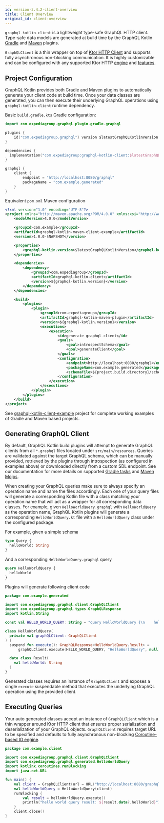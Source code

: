 ```yaml
---
id: version-3.4.2-client-overview
title: Client Overview
original_id: client-overview
---
```


`graphql-kotlin-client` is a lightweight type-safe GraphQL HTTP client. Type-safe data models are generated at build time
by the GraphQL Kotlin [Gradle](../plugins/gradle-plugin.md) and
[Maven](../plugins/maven-plugin.md) plugins.

`GraphQLClient` is a thin wrapper on top of [Ktor HTTP Client](https://ktor.io/clients/index.html) and supports fully
asynchronous non-blocking communication. It is highly customizable and can be configured with any supported Ktor HTTP
[engine](https://ktor.io/clients/http-client/engines.html) and [features](https://ktor.io/clients/http-client/features.html).

## Project Configuration

GraphQL Kotlin provides both Gradle and Maven plugins to automatically generate your client code at build time. Once
your data classes are generated, you can then execute their underlying GraphQL operations using `graphql-kotlin-client`
runtime dependency.

Basic `build.gradle.kts` Gradle configuration:

```kotlin
import com.expediagroup.graphql.plugin.gradle.graphql

plugins {
    id("com.expediagroup.graphql") version $latestGraphQLKotlinVersion
}

dependencies {
  implementation("com.expediagroup:graphql-kotlin-client:$latestGraphQLKotlinVersion")
}

graphql {
    client {
        endpoint = "http://localhost:8080/graphql"
        packageName = "com.example.generated"
    }
}
```

Equivalent `pom.xml` Maven configuration

```xml
<?xml version="1.0" encoding="UTF-8"?>
<project xmlns="http://maven.apache.org/POM/4.0.0" xmlns:xsi="http://www.w3.org/2001/XMLSchema-instance" xsi:schemaLocation="http://maven.apache.org/POM/4.0.0 http://maven.apache.org/xsd/maven-4.0.0.xsd">
    <modelVersion>4.0.0</modelVersion>

    <groupId>com.example</groupId>
    <artifactId>graphql-kotlin-maven-client-example</artifactId>
    <version>1.0.0-SNAPSHOT</version>

    <properties>
        <graphql-kotlin.version>$latestGraphQLKotlinVersion</graphql-kotlin.version>
    </properties>

    <dependencies>
        <dependency>
            <groupId>com.expediagroup</groupId>
            <artifactId>graphql-kotlin-client</artifactId>
            <version>${graphql-kotlin.version}</version>
        </dependency>
    </dependencies>

    <build>
        <plugins>
            <plugin>
                <groupId>com.expediagroup</groupId>
                <artifactId>graphql-kotlin-maven-plugin</artifactId>
                <version>${graphql-kotlin.version}</version>
                <executions>
                    <execution>
                        <id>generate-graphql-client</id>
                        <goals>
                            <goal>introspectSchema</goal>
                            <goal>generateClient</goal>
                        </goals>
                        <configuration>
                            <endpoint>http://localhost:8080/graphql</endpoint>
                            <packageName>com.example.generated</packageName>
                            <schemaFile>${project.build.directory}/schema.graphql</schemaFile>
                        </configuration>
                    </execution>
                </executions>
            </plugin>
        </plugins>
    </build>
</project>
```

See [graphql-kotlin-client-example](https://github.com/ExpediaGroup/graphql-kotlin/tree/master/examples/client) project for complete
working examples of Gradle and Maven based projects.

## Generating GraphQL Client

By default, GraphQL Kotlin build plugins will attempt to generate GraphQL clients from all `*.graphql` files located under
`src/main/resources`. Queries are validated against the target GraphQL schema, which can be manually provided, retrieved by
the plugins through introspection (as configured in examples above) or downloaded directly from a custom SDL endpoint.
See our documentation for more details on supported [Gradle tasks](../plugins/gradle-plugin.md)
and [Maven Mojos](../plugins/maven-plugin.md).

When creating your GraphQL queries make sure to always specify an operation name and name the files accordingly. Each
one of your query files will generate a corresponding Kotlin file with a class matching your operation
name that will act as a wrapper for all corresponding data classes. For example, given `HelloWorldQuery.graphql` with
`HelloWorldQuery` as the operation name, GraphQL Kotlin plugins will generate a corresponding `HelloWorldQuery.kt` file
with a `HelloWorldQuery` class under the configured package.

For example, given a simple schema

```graphql
type Query {
  helloWorld: String
}
```

And a corresponding `HelloWorldQuery.graphql` query

```graphql
query HelloWorldQuery {
  helloWorld
}
```

Plugins will generate following client code

```kotlin
package com.example.generated

import com.expediagroup.graphql.client.GraphQLClient
import com.expediagroup.graphql.types.GraphQLResponse
import kotlin.String

const val HELLO_WORLD_QUERY: String = "query HelloWorldQuery {\n    helloWorld\n}"

class HelloWorldQuery(
  private val graphQLClient: GraphQLClient
) {
  suspend fun execute(): GraphQLResponse<HelloWorldQuery.Result> =
      graphQLClient.execute(HELLO_WORLD_QUERY, "HelloWorldQuery", null)

  data class Result(
    val helloWorld: String
  )
}
```

Generated classes requires an instance of `GraphQLClient` and exposes a single `execute` suspendable method that executes
the underlying GraphQL operation using the provided client.

## Executing Queries

Your auto generated classes accept an instance of `GraphQLClient` which is a thin wrapper around Ktor HTTP client that
ensures proper serialization and deserialization of your GraphQL objects. `GraphQLClient` requires target URL to be
specified and defaults to fully asynchronous non-blocking [Coroutine-based IO engine](https://ktor.io/clients/http-client/engines.html#cio).

```kotlin
package com.example.client

import com.expediagroup.graphql.client.GraphQLClient
import com.expediagroup.graphql.generated.HelloWorldQuery
import kotlinx.coroutines.runBlocking
import java.net.URL

fun main() {
    val client = GraphQLClient(url = URL("http://localhost:8080/graphql"))
    val helloWorldQuery = HelloWorldQuery(client)
    runBlocking {
        val result = helloWorldQuery.execute()
        println("hello world query result: ${result.data?.helloWorld}")
    }
    client.close()
}
```
